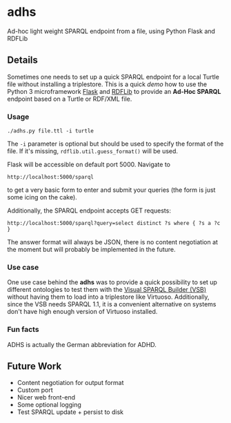 # adhs
Ad-hoc light weight SPARQL endpoint from a file, using Python Flask and RDFLib

## Details
Sometimes one needs to set up a quick SPARQL endpoint for a local Turtle file without installing a triplestore. This is a quick *demo* how to use the Python 3 microframework [Flask](http://flask.pocoo.org/) and [RDFLib](https://github.com/RDFLib) to provide an **Ad-Hoc SPARQL** endpoint based on a Turtle or RDF/XML file.

### Usage
```
./adhs.py file.ttl -i turtle
```

The `-i` parameter is optional but should be used to specify the format of the file. If it's missing, `rdflib.util.guess_format()` will be used.

Flask will be accessible on default port 5000. Navigate to

```
http://localhost:5000/sparql
```
to get a very basic form to enter and submit your queries (the form is just some icing on the cake).

Additionally, the SPARQL endpoint accepts GET requests:

```
http://localhost:5000/sparql?query=select distinct ?s where { ?s a ?c }
```

The answer format will always be JSON, there is no content negotiation at the moment but will probably be implemented in the future.

### Use case

One use case behind the **adhs** was to provide a quick possibility to set up different ontologies to test them with the [Visual SPARQL Builder (VSB)](https://github.com/leipert/vsb) without having them to load into a triplestore like Virtuoso. Additionally, since the VSB needs SPARQL 1.1, it is a convenient alternative on systems don't have high enough version of Virtuoso installed.

### Fun facts

ADHS is actually the German abbreviation for ADHD.

## Future Work

* Content negotiation for output format
* Custom port
* Nicer web front-end
* Some optional logging
* Test SPARQL update + persist to disk


